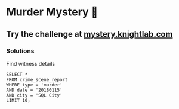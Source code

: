 # Murder Mystery 🔎
## Try the challenge at [mystery.knightlab.com](https://mystery.knightlab.com/)


### Solutions

Find witness details
```
SELECT *
FROM crime_scene_report
WHERE type = 'murder'
AND date = '20180115'
AND city = 'SQL City'
LIMIT 10;
```
